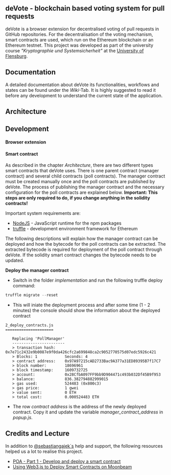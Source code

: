 ## deVote - blockchain based voting system for pull requests

deVote is a browser extension for decentralised voting of pull requests in GitHub repositories. For the decentralisation of the voting mechanism, smart contracts are used, which run on the Ethereum blockchain or an Ethereum testnet. This project was developed as part of the university course *"Kryptographie und Systemsicherheit"* at the [University of Flensburg](https://hs-flensburg.de/).

## Documentation

A detailed documentation about deVote its functionalities, workflows and states can be found under the *Wiki*-Tab. It is highly suggested to read it before any development to understand the current state of the application.

## Architecture

## Development

#### Browser extension

#### Smart contract

As described in the chapter *Architecture*, there are two different types smart contracts that deVote uses. There is one parent contract (manager contract) and several child contracts (poll contracts). The manager contract must be created manually once and the poll contracts are published by deVote. The process of publishing the manager contract and the necessary configuration for the poll contracts are explained below.
**Important: This steps are only required to do, if you change anything in the solidity contracts!**

Important system requirements are:
* [NodeJS](https://nodejs.org/) - JavaScript runtime for the npm packages
* [truffle](https://github.com/trufflesuite/truffle) - development environment framework for Ethereum

The following descriptions will explain how the manager contract can be deployed and how the bytecode for the poll contracts can be extracted. The extracted bytecode is required for deployment of the poll contract through deVote. If the solidity smart contract changes the bytecode needs to be updated.

**Deploy the manager contract**

* Switch in the folder *implementation* and run the following truffle deploy command:

```javascript
truffle migrate --reset
```

* This will iniate the deployment process and after some time (1 - 2 minutes) the console should show the information about the deployed contract

```solidity
2_deploy_contracts.js
=====================

   Replacing 'PollManager'
   -----------------------
   > transaction hash:    0x7e71c2432e9b0087e9f0da426cfc2a699848ca2c9052770575d07edc5926c421
   > Blocks: 1            Seconds: 4
   > contract address:    0x97A97215cAD2733Bac9A377a31ED89395B7f17C7
   > block number:        18696961
   > block timestamp:     1609732725
   > account:             0x28CfbA097FF9bb9D904471c493b032Df45B9f953
   > balance:             836.382794882999015
   > gas used:            524483 (0x800c3)
   > gas price:           1 gwei
   > value sent:          0 ETH
   > total cost:          0.000524483 ETH
```

* The row *contract address* is the address of the newly deployed contract. Copy it and update the variable *manager_contract_address* in *popup.js*.

## Credits and Lecture

In addition to [@sebastiangajek´s](https://github.com/sebastiangajek) help and support, the following resources helped us a lot to realise this project.

* [POA - Part 1 - Develop and deploy a smart contract](https://kauri.io/#article/549b50d2318741dbba209110bb9e350e)
* [Using Web3.js to Deploy Smart Contracts on Moonbeam](https://docs.moonbeam.network/getting-started/local-node/web3-js/web3-contract/)
